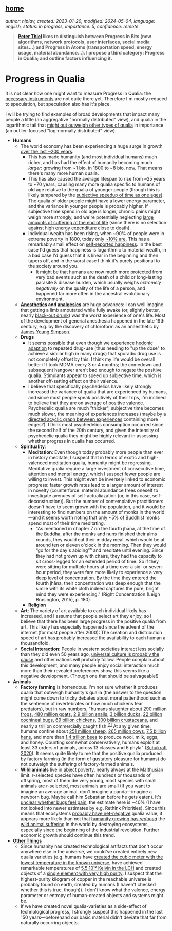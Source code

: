 [home](./index.md)
------------------

*author: niplav, created: 2023-01-20, modified: 2024-05-04, language: english, status: in progress, importance: 5, confidence: remote*

> __[Peter Thiel](https://en.wikipedia.org/wiki/Peter_Thiel) likes
to distinguish between Progress in Bits (new algorithms, network
protocols, user interfaces, social media sites…) and Progress in Atoms
(transportation speed, energy usage, material abundance…). I propose a
third category: Progress in Qualia; and outline factors influencing it.__

Progress in Qualia
===================

It is not clear how one might want to
measure Progress in Qualia: the [necessary
instruments](https://qualiacomputing.com/2020/02/23/qualiascope/ "Qualiascope")
are not quite there yet. Therefore I'm mostly reduced to
speculation, but speculation also has it's place.

I will be trying to find examples of broad
developments that impact many people a little (an aggregative "normally distributed" view), and
qualia in the logarithmic tail that [might out outweigh other types of
qualia](https://forum.effectivealtruism.org/posts/gtGe8WkeFvqucYLAF/logarithmic-scales-of-pleasure-and-pain-rating-ranking-and "Logarithmic Scales of Pleasure and Pain: Rating, Ranking, and Comparing Peak Experiences Suggest the Existence of Long Tails for Bliss and Suffering")
in importance (an outlier-focused "log-normally distributed" view).

* __Humans__
	* The world economy has been experiencing a huge surge in growth [over the last ~200 years](https://ourworldindata.org/grapher/world-gdp-over-the-last-two-millennia).
		* This has made humanity (and most individual humans)
		much richer, and has had the effect of humanity becoming
		much *larger*: growing from ~1 bio. in 1800 to ~8
		bio. now. That means there's many more human qualia.
		* This has also caused the average lifespan to
		rise from ~25 years to ~70 years, causing many
		more qualia specific to humans of old age relative
		to the qualia of younger people (though this is
		likely tampered by the [subjective speedup of time as one
		ages](https://en.wikipedia.org/wiki/Time_perception#Changes_with_age)).
		The qualia of older people might have a lower
		energy parameter, and the variance in younger
		people is probably higher. If subjective
		time spend in old age is longer, chronic pains
		might weigh more strongly, and we're potentially
		neglecting [large amounts of suffering at the end of
		life](https://slatestarcodex.com/2013/07/17/who-by-very-slow-decay/)
		(since there is no selection against high [energy
		expenditure](https://reflectivedisequilibrium.blogspot.com/2012/03/are-pain-and-pleasure-equally-energy.html)
		close to death).
		* Individual wealth has been rising, when ~90% of
		people were in extreme poverty in 1800, today only [~10%
		are](https://ourworldindata.org/grapher/world-population-in-extreme-poverty-absolute).
		This has a remarkably small effect on [self-reported
		happiness](https://forum.effectivealtruism.org/posts/gCDsAj3K5gcZvGgbg/will-faster-economic-growth-make-us-happier-the-relevance-of).
		In the best case I'd guess that happiness is logarithmic
		to material wealth, in a bad case I'd guess that it is
		linear in the beginning and then tapers off, and in the
		worst case I think it's purely positional to the society
		around you.
			* It might be that humans are now much more
			protected from very bad events such as the
			death of a child or long-lasting parasite &
			disease burden, which usually weighs *extremely
			negatively* on the quality of the life of a
			person, and happened far more often in the
			ancestral evolutionary environment.
	* __[Anesthetics](https://en.wikipedia.org/wiki/Anesthetic)
	and [analgesics](https://en.wikipedia.org/wiki/Analgesic)__ are
	huge advances: I can well imagine that getting a limb amputated
	while fully awake (or, slightly better, nearly [black-out
	drunk](https://en.wikipedia.org/wiki/Anesthesia#History)) was
	the worst experience of one's life. Most of the development of
	generial anesthesia happened in the late 19th century, e.g. by
	the discovery of chloroform as an anaesthetic by [James Young
	Simpson](https://en.wikipedia.org/wiki/James_Young_Simpson).
	* __Drugs__
		* It seems possible that
		even though we experience [hedonic
		adaption](https://en.wikipedia.org/wiki/Hedonic_treadmill)
		to repeated drug-use (thus needing to "up the dose"
		to achieve a similar high in many drugs<!--TODO: find a
		cite?-->) that sporadic drug use is not completely offset
		by this. I think my life would be overall better if I took
		MDMA every 3 or 4 months; the comedown and subsequent
		hangover aren't bad enough to negate the positive
		qualia. Stimulants appear to speed up subjective time,
		which is another off-setting effect on their valence.
		* I believe that specifically psychedelics have likely
		strongly increased the variance of qualia that are
		experienced by humans, and since most people speak
		positively of their trips, I'm inclined to believe that
		they are on average of positive valence. Psychedelic
		qualia are much "thicker", subjective time
		becomes much slower, the meaning of experiences
		increases (maybe by a [directed acyclic graph between
		experiences](https://qualiacomputing.com/2018/11/28/the-pseudo-time-arrow-explaining-phenomenal-time-with-implicit-causal-structures-in-networks-of-local-binding/)
		containing more edges?). I think most psychedelics
		consumption occurred since the second half of the 20th
		century, and given the intensity of psychedelic qualia
		they might be highly relevant in assessing whether
		progress in qualia has occurred.
	* __Spirituality__:
		* __Meditation__: Even though today probably more people than ever
		in history meditate<!--TODO: source?-->, I suspect that in terms
		of exotic and high-valenced meditation qualia, humanity might
		be regressing. Meditative qualia require a large investment of
		consecutive time, attention and mental energy, which I suspect
		fewer people are willing to invest. This might even be inversely
		linked to economic progress: faster growth rates lead to a larger
		amount of interest in novelty (counterforce: material abundance
		frees oneself to investigate avenues of self-actualiazation
		(or, in this case, self-deconstruction)). But the number of
		contemplative practitioners doesn't have to seem grown with the
		population, and it would be interesting to find numbers on the
		amount of monks in the world—and it seems worth noting that only
		~5% of Buddhist monks spend most of their time meditating<!--TODO:
		sources-->.
			* "As mentioned in chapter 7 on the fourth jhāna, at the
			time of the Buddha, after the monks and nuns finished
			their alms rounds, they would eat their midday meal,
			which would be at around ten or eleven o'clock in the
			morning. Then they would “go for the day's abiding”⁹
			and meditate until evening. Since they had not grown up
			with chairs, they had the capacity to sit cross-legged
			for an extended period of time. So if they were sitting
			for multiple hours at a time over a six- or seven-hour
			period, they were fare more likely to experience a very
			deep level of concentration. By the time they entered the
			fourth jhāna, their concentration was deep enough that
			the simile with its white cloth indeed captures the pure,
			bright mind they were experiencing." (Right Concentration
			(Leigh Brasington, 2015), p. 180)
		* __Religion__<!--TODO-->
	* __Art__: The variety of art available to each individual
	likely has increased, and I assume that people select art they
	enjoy, so I believe that there has been large progress in the
	positive qualia from art. This likely has especially happened
	since the advent of the internet (for most people after 2000):
	The creation and distribution speed of art has probably increased
	the availability to each human a thousandfold.
	* __Social Interaction__: People in western societies
	interact less socially than they did even 50 years
	ago<!--TODO: source-->, [universal culture is probably the
	cause](http://slatestarcodex.com/2016/07/25/how-the-west-was-won/)
	and other nations will probably follow. People complain about
	this development, and many people enjoy social interaction much
	more than their revealed preferences show, this seems like a
	negative development. (Though one that should be salvageable!)
* __Animals__
	* __Factory farming__ is horrendous. I'm not sure whether
	it produces qualia that outweigh humanity's qualia
	(the answer to the question might come down to tricky
	debates about moral patienthood such as the sentience
	of invertebrates or how much chickens fear predators),
	but in raw numbers, "humans slaughter about [290 million
	frogs](https://forum.effectivealtruism.org/posts/pT7AYJdaRp6ZdYfny/estimates-of-global-captive-vertebrate-numbers#Frog_farming),
	[480 million
	goats](https://docs.google.com/spreadsheets/d/1iAAZnbgs8wlqibZBUz7Hc_MvEC5tm1ZJpUzJzcSrfxE/edit?usp=sharing),
	[2.9 billion
	snails](https://forum.effectivealtruism.org/posts/C8247akhZpyMXkRb3/snails-used-for-human-consumption-the-case-of-meat-and-slime#Appendix__Estimating_the_number_of_snails),
	[3 billion
	ducks](https://docs.google.com/spreadsheets/d/1iAAZnbgs8wlqibZBUz7Hc_MvEC5tm1ZJpUzJzcSrfxE/edit?usp=sharing),
	[22 billion cochineal
	bugs](https://forum.effectivealtruism.org/posts/tDYtn4DhFsR7pR35i/global-cochineal-production-scale-welfare-concerns-and#Cochineal_Production_Numbers),
	[69 billion
	chickens](https://docs.google.com/spreadsheets/d/1iAAZnbgs8wlqibZBUz7Hc_MvEC5tm1ZJpUzJzcSrfxE/edit?usp=sharing),
	[300 billion
	crustaceans](http://fishcount.org.uk/fish-count-estimates-2/numbers-of-farmed-decapod-crustaceans),
	and nearly [a trillion commercially caught
	fish](http://fishcount.org.uk/fish-count-estimates-2/numbers-of-fish-caught-from-the-wild-each-year).<sup>[\[1\]](https://forum.effectivealtruism.org/s/y5n47MfgrKvTLE3pw/p/XG86pCgqTweFsQyrd#fn-Gu3fK7rPykHgFwkei-1)</sup>
	At any given time, humans confine about [251 million
	sheep](https://docs.google.com/spreadsheets/d/1iAAZnbgs8wlqibZBUz7Hc_MvEC5tm1ZJpUzJzcSrfxE/edit?usp=sharing),
	[265 million
	cows](https://docs.google.com/spreadsheets/d/1iAAZnbgs8wlqibZBUz7Hc_MvEC5tm1ZJpUzJzcSrfxE/edit?usp=sharing),
	[7.5 billion
	hens](https://docs.google.com/spreadsheets/d/1iAAZnbgs8wlqibZBUz7Hc_MvEC5tm1ZJpUzJzcSrfxE/edit?usp=sharing),
	and more than [1.4 trillion
	bees](https://forum.effectivealtruism.org/posts/XyKJJqLQjSKzL7ykP/managed-honey-bee-welfare-problems-and-potential-1#Appendix_2__Estimating_the_Number_of_Managed_Honey_Bees)
	to produce wool, milk, eggs, and honey. Counting
	somewhat conservatively, humans exploit at least 33
	orders of animals, across 13 classes and 6 phyla" ([Schukraft
	2020](https://forum.effectivealtruism.org/s/y5n47MfgrKvTLE3pw/p/XG86pCgqTweFsQyrd#The_Measurement_Problem)).
	It seems quite likely to me that the positive qualia produced by
	factory farming (in the form of gustatory pleasure for humans)
	do not outweigh the suffering of factory-farmed animals.
	* __[Wild
	animals](https://foundational-research.org/the-importance-of-wild-animal-suffering/)__
	live in abject poverty, nearly always at the Malthusian
	limit. r-selected species have often hundreds or thousands
	of offspring, most of them die very young, most species
	with small animals are r-selected, most animals are small
	(If you want to imagine an average animal, don't imagine
	a panda—imagine a newborn bug. Maybe call him Sebastian
	before he gets eaten). It's [unclear whether bugs feel
	pain](https://reducing-suffering.org/do-bugs-feel-pain/),
	the estimate here is ~40% (I have not
	looked into newer estimates by e.g. Rethink
	Priorities). Since this means that ecosystems [probably have
	net-negative](./doc/bio/welfare/towards_welfare_biology_evolutionary_economics_of_animal_consciousness_and_suffering_ng_1995.pdf)
	qualia value, it appears more
	likely than not that [humanity growing has
	*reduced*](https://reducing-suffering.org/humanitys-net-impact-on-wild-animal-suffering/)
	the [wild animal
	suffering](https://reducing-suffering.org/hanpp-krausmann-et-al-2013/)
	in the world by destroying ecosystems, especially since the
	beginning of the industrial revolution. Further economic growth
	should continue this trend.
* __[Other Things](https://opentheory.net/2019/09/whats-out-there/)__
	* Since humanity has created technological artifacts that
	don't occur anywhere else in the universe, we could've
	created entirely new qualia varieties (e.g. humans have
	[created the cubic meter with the lowest temperature in the known
	universe](https://en.wikipedia.org/Absolute_zero#Very_low_temperatures),
	have achieved remarkable
	temperatures of [5.5·10¹² Kelvin in the
	LCH](https://en.wikipedia.org/wiki/Orders_of_magnitude_\(temperature\))
	and created objects of a [single element with very high
	purity](https://en.wikipedia.org/wiki/Alternative_approaches_to_redefining_the_kilogram#Avogadro_project):
	I suspect that the highest-purity kilogram of copper in the
	reachable universe is probably found on earth, created by humans
	(I haven't checked whether this is true, though)). I don't know
	what the valence, energy parameter or entropy of human-created
	objects and systems might be.
	* If we have created novel qualia-varieties as a side-effect of
	technological progress, I strongly suspect this happened in the
	last 150 years—beforehand our basic material didn't deviate
	that far from naturally occurring objects.
